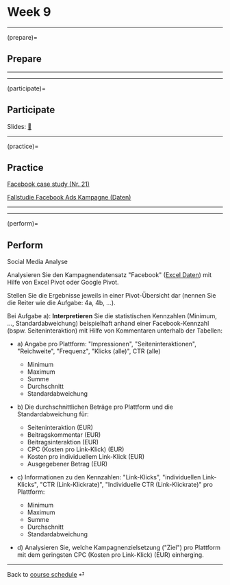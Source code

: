 # Week 9


---

(prepare)=
## Prepare



---

---


(participate)=
## Participate

Slides: [📑](https://drive.google.com/file/d/10HbFeze2pe48N-9jTg8Ffcxu1JYzDYEe/view?usp=sharing)




---


(practice)=
## Practice


[Facebook case study (Nr. 21)](https://docs.google.com/spreadsheets/d/1yYPmuu3A9RVkRG_TLyh0uftBQI-PbQeWjj_jmNpWSM4/edit?usp=sharing)


[Fallstudie Facebook Ads Kampagne (Daten)](https://docs.google.com/spreadsheets/d/1iknTvUj8DiQFkgs64_eLz7TNHENr0mtd4jk9L7hetcU/edit?usp=sharing)


---

---

(perform)=
## Perform


Social Media Analyse

Analysieren Sie den Kampagnendatensatz "Facebook" ([Excel Daten](https://github.com/kirenz/bigdata/blob/main/cases/facebook/Facebook.xlsx)) mit Hilfe von Excel Pivot oder Google Pivot.

Stellen Sie die Ergebnisse jeweils in einer Pivot-Übersicht dar (nennen Sie die Reiter wie die Aufgabe: 4a, 4b, ...).

Bei Aufgabe a): **Interpretieren** Sie die statistischen Kennzahlen (Minimum, ..., Standardabweichung) beispielhaft anhand einer Facebook-Kennzahl (bspw. Seiteninteraktion) mit Hilfe von Kommentaren unterhalb der Tabellen:

- a) Angabe pro Plattform: "Impressionen", "Seiteninteraktionen", "Reichweite", "Frequenz", "Klicks (alle)", CTR (alle)
    - Minimum 
    - Maximum
    - Summe
    - Durchschnitt
    - Standardabweichung

- b) Die durchschnittlichen Beträge pro Plattform und die Standardabweichung für: 
    - Seiteninteraktion (EUR)
    - Beitragskommentar (EUR)
    - Beitragsinteraktion (EUR)
    - CPC (Kosten pro Link-Klick) (EUR)	
    - Kosten pro individuellem Link-Klick (EUR)
    - Ausgegebener Betrag (EUR)

- c) Informationen zu den Kennzahlen: "Link-Klicks", "individuellen Link-Klicks", "CTR (Link-Klickrate)", "Individuelle CTR (Link-Klickrate)" pro Plattform: 
    - Minimum 
    - Maximum
    - Summe
    - Durchschnitt
    - Standardabweichung

- d) Analysieren Sie, welche Kampagnenzielsetzung ("Ziel") pro Plattform mit dem geringsten CPC (Kosten pro Link-Klick) (EUR) einherging.
---

Back to [course schedule](../docs/course-schedule.md) ⏎
